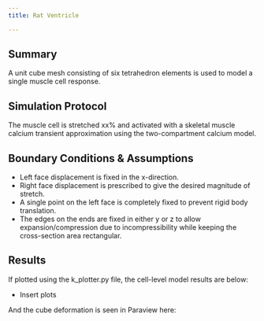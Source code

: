 ```yaml
---
title: Rat Ventricle

---
```


Summary
-------
A unit cube mesh consisting of six tetrahedron elements is used to model a single muscle cell response.

Simulation Protocol
-------------------
The muscle cell is stretched xx% and activated with a skeletal muscle calcium transient approximation using the two-compartment calcium model.

Boundary Conditions & Assumptions
---------------------------------
- Left face displacement is fixed in the x-direction.
- Right face displacement is prescribed to give the desired magnitude of stretch.
- A single point on the left face is completely fixed to prevent rigid body translation.
- The edges on the ends are fixed in either y or z to allow expansion/compression due to incompressibility while keeping the cross-section area rectangular.

Results
-------
If plotted using the k_plotter.py file, the cell-level model results are below:

* Insert plots

And the cube deformation is seen in Paraview here:

